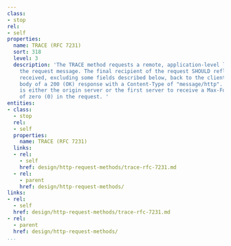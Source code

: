 ```yaml
---
class:
- stop
rel:
- self
properties:
  name: TRACE (RFC 7231)
  sort: 318
  level: 3
  description: 'The TRACE method requests a remote, application-level loop-back of
    the request message. The final recipient of the request SHOULD reflect the message
    received, excluding some fields described below, back to the client as the message
    body of a 200 (OK) response with a Content-Type of "message/http". The final recipient
    is either the origin server or the first server to receive a Max-Forwards value
    of zero (0) in the request. '
entities:
- class:
  - stop
  rel:
  - self
  properties:
    name: TRACE (RFC 7231)
  links:
  - rel:
    - self
    href: design/http-request-methods/trace-rfc-7231.md
  - rel:
    - parent
    href: design/http-request-methods/
links:
- rel:
  - self
  href: design/http-request-methods/trace-rfc-7231.md
- rel:
  - parent
  href: design/http-request-methods/
...
```

